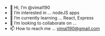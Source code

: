 - 👋 Hi, I’m @vimal190
- 👀 I’m interested in ... nodeJS apps
- 🌱 I’m currently learning ... React, Express
- 💞️ I’m looking to collaborate on ... 
- 📫 How to reach me ... vimal190@gmail.com

<!---
vimal190/vimal190 is a ✨ special ✨ repository because its `README.md` (this file) appears on your GitHub profile.
You can click the Preview link to take a look at your changes.
--->
